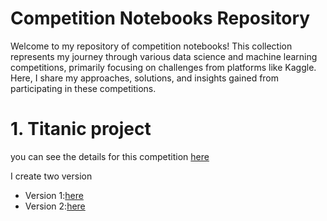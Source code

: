 # Competition Notebooks Repository

Welcome to my repository of competition notebooks! This collection represents my journey through various data science and machine learning competitions, primarily focusing on challenges from platforms like Kaggle. Here, I share my approaches, solutions, and insights gained from participating in these competitions.


# 1. Titanic project

you can see the details for this competition [here](https://www.kaggle.com/competitions/titanic)

I create two version 

- Version 1:[here](https://www.kaggle.com/code/hassaneskikri/titanic-project-version-1/notebook?scriptVersionId=167847960)
- Version 2:[here](https://www.kaggle.com/code/hassaneskikri/titanic-v2-using-lazyclassifier?scriptVersionId=167848270)
